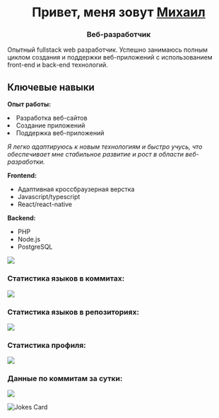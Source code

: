 <h1 align="center">Привет, меня зовут <a href="https://t.me/miwist">Михаил</a></h1>
<h3 align="center">Веб-разработчик</h3>

<p>Опытный fullstack web разработчик.
Успешно занимаюсь полным циклом создания и поддержки веб-приложений с использованием front-end и back-end технологий.</p>

<h2>Ключевые навыки</h2>



<b>Опыт работы:</b>
<ul></ul>
<li>Разработка веб-сайтов</li>
<li>Создание приложений</li>
<li>Поддержка веб-приложений</li>

<i>Я легко адаптируюсь к новым технологиям и быстро учусь, что обеспечивает мне стабильное развитие и рост в области веб-разработки.</i>

 
 <b>Frontend:</b>
 <ul>
   <li>Адаптивная кроссбраузерная верстка</li>
   <li>Javascript/typescript</li>
   <li>React/react-native</li>
</ul>
 <b>Backend:</b>
 <ul>
   <li>PHP</li>
   <li>Node.js</li>
   <li>PostgreSQL</li>
</ul>


![](https://github-profile-summary-cards.vercel.app/api/cards/profile-details?username=miwist&theme=solarized_dark)

<h3 align="start">Статистика языков в коммитах:</h3>

![](https://github-profile-summary-cards.vercel.app/api/cards/most-commit-language?username=miwist&theme=solarized_dark)

<h3 align="start">Статистика языков в репозиториях:</h3>

![](https://github-profile-summary-cards.vercel.app/api/cards/repos-per-language?username=miwist&theme=solarized_dark)

<h3 align="start">Статистика профиля:</h3>

![](https://github-profile-summary-cards.vercel.app/api/cards/stats?username=miwist&theme=solarized_dark)

<h3 align="start">Данные по коммитам за сутки:</h3>

![](https://github-profile-summary-cards.vercel.app/api/cards/productive-time?username=miwist&theme=solarized_dark)

![Jokes Card](https://readme-jokes.vercel.app/api)
<!--
**Miwist/Miwist** is a ✨ _special_ ✨ repository because its `README.md` (this file) appears on your GitHub profile.

Here are some ideas to get you started:

- 🔭 I’m currently working on ...
- 🌱 I’m currently learning ...
- 👯 I’m looking to collaborate on ...
- 🤔 I’m looking for help with ...
- 💬 Ask me about ...
- 📫 How to reach me: ...
- 😄 Pronouns: ...
- ⚡ Fun fact: ...
-->
